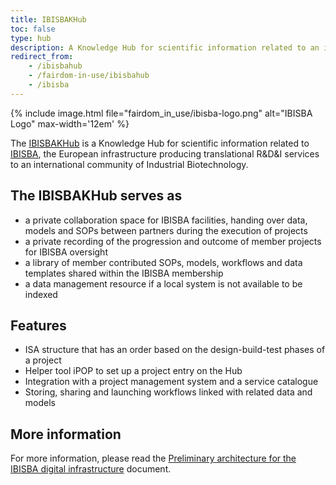 ```yaml
---
title: IBISBAKHub
toc: false
type: hub
description: A Knowledge Hub for scientific information related to an international community of Industrial Biotechnology.
redirect_from:
    - /ibisbahub
    - /fairdom-in-use/ibisbahub
    - /ibisba
---
```


{% include image.html file="fairdom_in_use/ibisba-logo.png" alt="IBISBA Logo" max-width='12em' %}

The [IBISBAKHub](https://hub.ibisba.eu) is a Knowledge Hub for scientific information related to [IBISBA](https://www.ibisba.eu), the European infrastructure producing translational R&D&I services to an international community of Industrial Biotechnology.


## The IBISBAKHub serves as

* a private collaboration space for IBISBA facilities, handing over data, models and SOPs between partners during the execution of projects
* a private recording of the progression and outcome of member projects for IBISBA oversight
* a library of member  contributed SOPs, models, workflows and data templates shared within the IBISBA membership
* a data management resource if a local system is not available to be indexed

## Features

* ISA structure that has an order based on the design-build-test phases of a project
* Helper tool iPOP to set up a project entry on the Hub 
* Integration with a project management system and a service catalogue
* Storing, sharing and launching workflows linked with related data and models


## More information

For more information, please read the [Preliminary architecture for the IBISBA digital infrastructure](https://doi.org/10.34701/ibisba.1.document.39.1) document.





